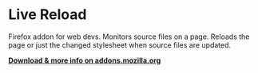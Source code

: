 # Live Reload

Firefox addon for web devs. Monitors source files on a page. Reloads the page or just the changed stylesheet when source files are updated.

**[Download & more info on addons.mozilla.org](1)**

[1]: https://addons.mozilla.org/addon/live-reload/

